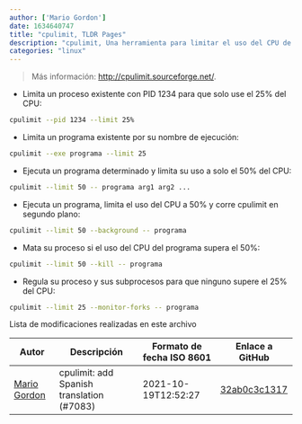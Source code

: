 ```yaml
---
author: ['Mario Gordon']
date: 1634640747
title: "cpulimit, TLDR Pages"
description: "cpulimit, Una herramienta para limitar el uso del CPU de otros procesos."
categories: "linux"
---
```

> Más información: <http://cpulimit.sourceforge.net/>.

- Limita un proceso existente con PID 1234 para que solo use el 25% del CPU:

```bash
cpulimit --pid 1234 --limit 25%
```

- Limita un programa existente por su nombre de ejecución:

```bash
cpulimit --exe programa --limit 25
```

- Ejecuta un programa determinado y limita su uso a solo el 50% del CPU:

```bash
cpulimit --limit 50 -- programa arg1 arg2 ...
```

- Ejecuta un programa, limita el uso del CPU a 50% y corre cpulimit en segundo plano:

```bash
cpulimit --limit 50 --background -- programa
```

- Mata su proceso si el uso del CPU del programa supera el 50%:

```bash
cpulimit --limit 50 --kill -- programa
```

- Regula su proceso y sus subprocesos para que ninguno supere el 25% del CPU:

```bash
cpulimit --limit 25 --monitor-forks -- programa
```
Lista de modificaciones realizadas en este archivo


Autor | Descripción | Formato de fecha ISO 8601 | Enlace a GitHub
------|-----|-----|-----
[Mario Gordon](mailto:80539604+maegop@users.noreply.github.com) | cpulimit: add Spanish translation (#7083) | 2021-10-19T12:52:27 | [32ab0c3c1317](https://github.com/tldr-pages/tldr/commit/32ab0c3c131777505f6d98607ac50f6626972e90)

